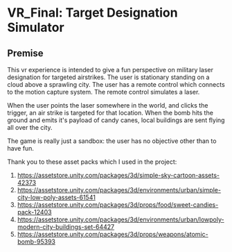 # VR_Final: Target Designation Simulator

## Premise
This vr experience is intended to give a fun perspective on military laser designation for targeted airstrikes. The user is stationary standing on a cloud above a sprawling city. The user has a remote control which connects to the motion capture system. The remote control simulates a laser.

When the user points the laser somewhere in the world, and clicks the trigger, an air strike is targeted for that location. When the bomb hits the ground and emits it's payload of candy canes, local buildings are sent flying all over the city.

The game is really just a sandbox: the user has no objective other than to have fun.

Thank you to these asset packs which I used in the project:
1. https://assetstore.unity.com/packages/3d/simple-sky-cartoon-assets-42373
2. https://assetstore.unity.com/packages/3d/environments/urban/simple-city-low-poly-assets-61541
3. https://assetstore.unity.com/packages/3d/props/food/sweet-candies-pack-12403
4. https://assetstore.unity.com/packages/3d/environments/urban/lowpoly-modern-city-buildings-set-64427
5. https://assetstore.unity.com/packages/3d/props/weapons/atomic-bomb-95393
